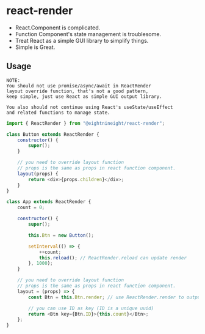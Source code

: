 # react-render

-   React.Component is complicated.
-   Function Component's state management is troublesome.
-   Treat React as a simple GUI library to simplify things.
-   Simple is Great.

## Usage

```
NOTE:
You should not use promise/async/await in ReactRender 
layout override function, that's not a good pattern, 
keep simple, just use React as simple GUI output library.

You also should not continue using React's useState/useEffect 
and related functions to manage state.
```

```js
import { ReactRender } from "@eightnineight/react-render";

class Button extends ReactRender {
    constructor() {
        super();
    }

    // you need to override layout function
    // props is the same as props in react function component.
    layout(props) {
        return <div>{props.children}</div>;
    }
}

class App extends ReactRender {
    count = 0;

    constructor() {
        super();

        this.Btn = new Button();

        setInterval(() => {
            ++count;
            this.reload(); // ReactRender.reload can update render
        }, 1000);
    }

    // you need to override layout function
    // props is the same as props in react function component.
    layout = (props) => {
        const Btn = this.Btn.render; // use ReactRender.render to output

        // you can use ID as key (ID is a unique uuid)
        return <Btn key={Btn.ID}>{this.count}</Btn>;
    };
}
```
